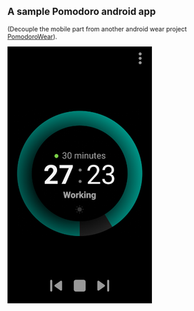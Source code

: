 ## A sample Pomodoro android app<br/>
(Decouple the mobile part from another android wear project [PomodoroWear](https://github.com/Harpseal/PomodoroWear)).

<img src="https://raw.githubusercontent.com/Harpseal/PomodoroMobile/master/Screenshot.png"  width="324" height="576">
